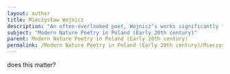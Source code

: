 ```yaml
---
layout: author
title: Mieczysław Wojnicz
description: "An often-overlooked poet, Wojnicz’s works significantly focus on nature, reflecting the beauty and intricacy of the Polish landscape through heartfelt and evocative language."
subject: "Modern Nature Poetry in Poland (Early 20th century)"
parent: Modern Nature Poetry in Poland (Early 20th century)
permalink: /Modern Nature Poetry in Poland (Early 20th century)/Mieczysław Wojnicz/
---
```


does this matter?
